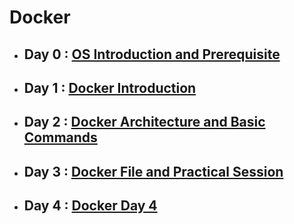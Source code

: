 # Docker

- ## Day 0 : [OS Introduction and Prerequisite](DayZero)
- ## Day 1 :  [Docker Introduction](DockerIntroduction/README.md)

- ## Day 2 :  [Docker Architecture and Basic Commands](Docker2/README.md)

- ## Day 3 :  [Docker File and Practical Session ](Docker3/README.md)

- ## Day 4 :  [Docker Day 4](Docker4/README.md)


